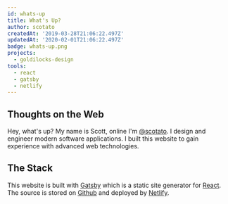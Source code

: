 ```yaml
---
id: whats-up
title: What's Up?
author: scotato
createdAt: '2019-03-28T21:06:22.497Z'
updatedAt: '2020-02-01T21:06:22.497Z'
badge: whats-up.png
projects:
  - goldilocks-design
tools:
  - react
  - gatsby
  - netlify
---
```


## Thoughts on the Web
Hey, what's up? My name is Scott, online I'm [@scotato](https://twitter.com/scotato). I design and engineer modern software applications. I built this website to gain experience with advanced web technologies.

## The Stack
This website is built with [Gatsby](https://www.gatsbyjs.org/) which is a static site generator for [React](http://reactjs.org/). The source is stored on [Github](https://github.com/scotato/goldilocks.design) and deployed by [Netlify](https://www.netlify.com/).
